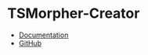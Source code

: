 # TSMorpher-Creator

- [Documentation](https://ts-morpher.vercel.app/creator-docs/)
- [GitHub](https://github.com/LinbuduLab/morpher/)
